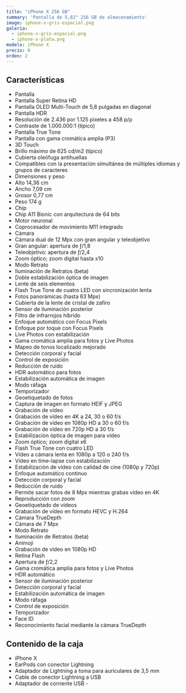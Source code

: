 ```yaml
---
title: "iPhone X 256 GB"
summary: 'Pantalla de 5,82" 256 GB de almacenamiento'
image: iphone-x-gris-espacial.png
galeria:
  - iphone-x-gris-espacial.png
  - iphone-x-plata.png
modelo: iPhone X
precio: 0
orden: 2
---
```


## Características

  - Pantalla
  - Pantalla Super Retina HD
  - Pantalla OLED Multi-Touch de 5,8 pulgadas en diagonal
  - Pantalla HDR
  - Resolución de 2.436 por 1.125 píxeles a 458 p/p
  - Contraste de 1.000.000:1 (típico)
  - Pantalla True Tone
  - Pantalla con gama cromática amplia (P3)
  - 3D Touch
  - Brillo máximo de 625 cd/m2 (típico)
  - Cubierta oleófuga antihuellas
  - Compatibles con la presentación simultánea de múltiples idiomas y grupos de caracteres
  - Dimensiones y peso
  - Alto 14,36 cm
  - Ancho 7,09 cm
  - Grosor 0,77 cm
  - Peso 174 g
  - Chip
  - Chip A11 Bionic con arquitectura de 64 bits
  - Motor neuronal
  - Coprocesador de movimiento M11 integrado
  - Cámara
  - Cámara dual de 12 Mpx con gran angular y teleobjetivo
  - Gran angular: apertura de ƒ/1,8
  - Teleobjetivo: apertura de ƒ/2,4
  - Zoom óptico; zoom digital hasta x10
  - Modo Retrato
  - Iluminación de Retratos (beta)
  - Doble estabilización óptica de imagen
  - Lente de seis elementos
  - Flash True Tone de cuatro LED con sincronización lenta
  - Fotos panorámicas (hasta 63 Mpx)
  - Cubierta de la lente de cristal de zafiro
  - Sensor de iluminación posterior
  - Filtro de infrarrojos híbrido
  - Enfoque automático con Focus Pixels
  - Enfoque por toque con Focus Pixels
  - Live Photos con estabilización
  - Gama cromática amplia para fotos y Live Photos
  - Mapeo de tonos localizado mejorado
  - Detección corporal y facial
  - Control de exposición
  - Reducción de ruido
  - HDR automático para fotos
  - Estabilización automática de imagen
  - Modo ráfaga
  - Temporizador
  - Geoetiquetado de fotos
  - Captura de imagen en formato HEIF y JPEG
  - Grabación de vídeo
  - Grabación de vídeo en 4K a 24, 30 o 60 f/s
  - Grabación de vídeo en 1080p HD a 30 o 60 f/s
  - Grabación de vídeo en 720p HD a 30 f/s
  - Estabilización óptica de imagen para vídeo
  - Zoom óptico; zoom digital x6
  - Flash True Tone con cuatro LED
  - Vídeo a cámara lenta en 1080p a 120 o 240 f/s
  - Vídeo en time-lapse con estabilización
  - Estabilización de vídeo con calidad de cine (1080p y 720p)
  - Enfoque automático continuo
  - Detección corporal y facial
  - Reducción de ruido
  - Permite sacar fotos de 8 Mpx mientras grabas vídeo en 4K
  - Reproducción con zoom
  - Geoetiquetado de vídeos
  - Grabación de vídeo en formato HEVC y H.264
  - Cámara TrueDepth
  - Cámara de 7 Mpx
  - Modo Retrato
  - Iluminación de Retratos (beta)
  - Animoji
  - Grabación de vídeo en 1080p HD
  - Retina Flash
  - Apertura de ƒ/2,2
  - Gama cromática amplia para fotos y Live Photos
  - HDR automático
  - Sensor de iluminación posterior
  - Detección corporal y facial
  - Estabilización automática de imagen
  - Modo ráfaga
  - Control de exposición
  - Temporizador
  - Face ID
  - Reconocimiento facial mediante la cámara TrueDepth

## Contenido de la caja

  - iPhone X
  - EarPods con conector Lightning
  - Adaptador de Lightning a toma para auriculares de 3,5 mm
  - Cable de conector Lightning a USB
  - Adaptador de corriente USB  -
